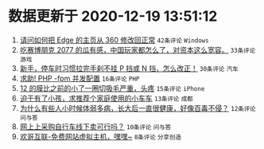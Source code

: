 # 数据更新于 2020-12-19 13:51:12

1. [请问如何把 Edge 的主页从 360 修改回正常](https://www.v2ex.com/t/736961) ``42条评论`` ``Windows``
1. [吃赛博朋克 2077 的瓜有感，中国玩家都怎么了，对资本这么宽容。](https://www.v2ex.com/t/736999) ``33条评论`` ``游戏``
1. [新手，停车时习惯拉完手刹不挂 P 挡或 N 挡，怎么改正！](https://www.v2ex.com/t/736988) ``30条评论`` ``汽车``
1. [求助! PHP -fpm 并发配置](https://www.v2ex.com/t/736990) ``16条评论`` ``PHP``
1. [12 的膜比之前的小了一圈切吸毛严重，头疼](https://www.v2ex.com/t/736992) ``15条评论`` ``iPhone``
1. [迫于有了小孩，求推荐个家庭使用的小车车](https://www.v2ex.com/t/737009) ``13条评论`` ``成都``
1. [为什么有些人小时候体弱多病，长大后一直很健康，好像百毒不侵？](https://www.v2ex.com/t/736998) ``12条评论`` ``问与答``
1. [网上上采购自行车线下卖可行吗？](https://www.v2ex.com/t/737006) ``10条评论`` ``问与答``
1. [欢哥互联-免费网站虚拟主机，嘿嘿~](https://www.v2ex.com/t/737001) ``8条评论`` ``分享创造``
